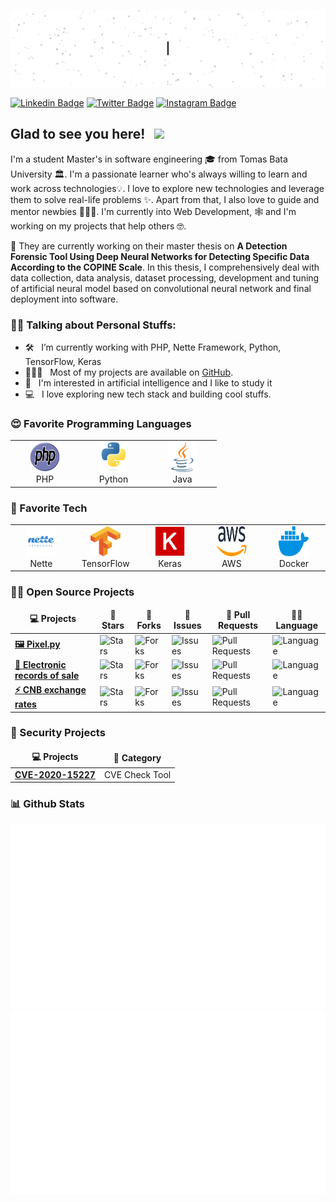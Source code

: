 ![Hi, I'm Philip 👋 I'm a 🚀 Czech software engineer 🚀 I 😍️ challenges](https://github.com/filipsedivy/filipsedivy/raw/master/assets/github.gif)

[![Linkedin Badge](https://img.shields.io/badge/-LinkedIn-0e76a8?style=flat-square&logo=Linkedin&logoColor=white)](http://linkedin.com/in/filipsedivy/)
[![Twitter Badge](https://img.shields.io/badge/-Twitter-00acee?style=flat-square&logo=Twitter&logoColor=white)](https://twitter.com/filipsedivy)
[![Instagram Badge](https://img.shields.io/badge/-Instagram-e4405f?style=flat-square&logo=Instagram&logoColor=white)](https://instagram.com/filipsedivy.cz)

## Glad to see you here! &nbsp; ![](https://visitor-badge.glitch.me/badge?page_id=filipsedivy.filipsedivy&style=flat-square&color=0088cc)

I'm a student Master's in software engineering 🎓 from Tomas Bata University 🏛. I'm a passionate learner who's always
willing to learn and work across technologies💡. I love to explore new technologies and leverage them to solve real-life
problems ✨. Apart from that, I also love to guide and mentor newbies 👨🏻‍💻. I'm currently into Web Development, 🕸️
and I'm working on my projects that help others 🤓.

📣 They are currently working on their master thesis on **A Detection Forensic Tool Using Deep Neural Networks for Detecting Specific Data According to the COPINE Scale**. In this thesis, I comprehensively deal with data collection, data analysis, dataset processing, development and tuning of artificial neural model based on convolutional neural network and final deployment into software.

### 🙌🏻 Talking about Personal Stuffs:

- 🛠 &nbsp; I’m currently working with PHP, Nette Framework, Python, TensorFlow, Keras
- 👨🏻‍💻 &nbsp; Most of my projects are available on [GitHub](https://github.com/filipsedivy).
- 🧠 &nbsp; I'm interested in artificial intelligence and I like to study it
- 💻 &nbsp; I love exploring new tech stack and building cool stuffs.

### 😍 Favorite Programming Languages

<table>
 <tr>
  <td align="center" width="96">
      <img src="./assets/tech/php.svg" width="48" height="48" alt="PHP" />
      <br>PHP
   </td>
   <td align="center" width="96">
      <img src="./assets/tech/python.svg" width="48" height="48" alt="Python" />
      <br>Python
   </td>
   <td align="center" width="96">
      <img src="./assets/tech/java.svg" width="48" height="48" alt="Java" />
      <br>Java
   </td>
 </tr>
</table>

### 🚀 Favorite Tech

<table>
  <tr>
    <td align="center" width="96">
      <img src="./assets/tech/nette.png" width="48" height="48" alt="Nette" />
      <br>Nette
    </td>
    <td align="center"  width="96">
      <img src="./assets/tech/tensorflow.svg" width="48" height="48" alt="TensorFlow" />
      <br>TensorFlow
    </td>
    <td align="center"  width="96">
      <img src="./assets/tech/keras.svg" width="48" height="48" alt="Keras" />
      <br>Keras
    </td>
    <td align="center" width="96">
      <img src="./assets/tech/aws.svg" width="48" height="48" alt="AWS" />
      <br>AWS
    </td>
    <td align="center" width="96">
      <img src="./assets/tech/docker.svg" width="48" height="48" alt="Docker" />
      <br>Docker
    </td>
  </tr>
</table>

### 🧑‍🚀 Open Source Projects

<table>
  <thead align="center">
    <tr>
      <td><b>💻 Projects</b></td>
      <td><b>🌟 Stars</b></td>
      <td><b>🍴 Forks</b></td>
      <td><b>🐛 Issues</b></td>
      <td><b>🔔 Pull Requests</b></td>
      <td><b>👨‍💻 Language</b></td>
    </tr>
  </thead>
  <tbody>
    <tr>
    	<td><a href="https://github.com/filipsedivy/pixel.py"><b>🖼 Pixel.py</b></a></td>
      <td><img alt="Stars" src="https://img.shields.io/github/stars/filipsedivy/pixel.py?style=flat-square&labelColor=343b41"/></td>
      <td><img alt="Forks" src="https://img.shields.io/github/forks/filipsedivy/pixel.py?style=flat-square&labelColor=343b41"/></td>
      <td><img alt="Issues" src="https://img.shields.io/github/issues/filipsedivy/pixel.py?style=flat-square"/></td>
      <td><img alt="Pull Requests" src="https://img.shields.io/github/issues-pr/filipsedivy/pixel.py?style=flat-square"/></td>
      <td><img alt="Language" src="https://img.shields.io/github/languages/top/filipsedivy/pixel.py?style=flat-square"/></td>
    </tr>
    <tr>
    	<td><a href="https://github.com/filipsedivy/php-eet"><b>💸 Electronic records of sale</b></a></td>
      <td><img alt="Stars" src="https://img.shields.io/github/stars/filipsedivy/php-eet?style=flat-square&labelColor=343b41"/></td>
      <td><img alt="Forks" src="https://img.shields.io/github/forks/filipsedivy/php-eet?style=flat-square&labelColor=343b41"/></td>
      <td><img alt="Issues" src="https://img.shields.io/github/issues/filipsedivy/php-eet?style=flat-square"/></td>
      <td><img alt="Pull Requests" src="https://img.shields.io/github/issues-pr/filipsedivy/php-eet?style=flat-square"/></td>
      <td><img alt="Language" src="https://img.shields.io/github/languages/top/filipsedivy/php-eet?style=flat-square"/></td>
    </tr>
    <tr>
    	<td><a href="https://github.com/filipsedivy/cnb-api"><b>⚡️ CNB exchange rates</b></a></td>
      <td><img alt="Stars" src="https://img.shields.io/github/stars/filipsedivy/cnb-api?style=flat-square&labelColor=343b41"/></td>
      <td><img alt="Forks" src="https://img.shields.io/github/forks/filipsedivy/cnb-api?style=flat-square&labelColor=343b41"/></td>
      <td><img alt="Issues" src="https://img.shields.io/github/issues/filipsedivy/cnb-api?style=flat-square"/></td>
      <td><img alt="Pull Requests" src="https://img.shields.io/github/issues-pr/filipsedivy/cnb-api?style=flat-square"/></td>
      <td><img alt="Language" src="https://img.shields.io/github/languages/top/filipsedivy/cnb-api?style=flat-square"/></td>
    </tr>
  </tbody>
</table>

### 🔐 Security Projects

<table>
  <thead align="center">
    <tr>
      <td><b>💻 Projects</b></td>
      <td><b>🧐 Category</b></td>
    </tr>
  </thead>
  <tbody>
    <tr>
      <td><a href="https://github.com/filipsedivy/CVE-2020-15227"><b>CVE-2020-15227</b></a></td>
      <td>CVE Check Tool</td>
    </tr>
  </tbody>
</table>


### 📊 Github Stats
<a href='https://github.com/filipsedivy/github-stats'>

![Stats Overview](https://raw.githubusercontent.com/filipsedivy/github-stats/master/generated/overview.svg)
![Most Used Languages](https://raw.githubusercontent.com/filipsedivy/github-stats/master/generated/languages.svg)

</a>
